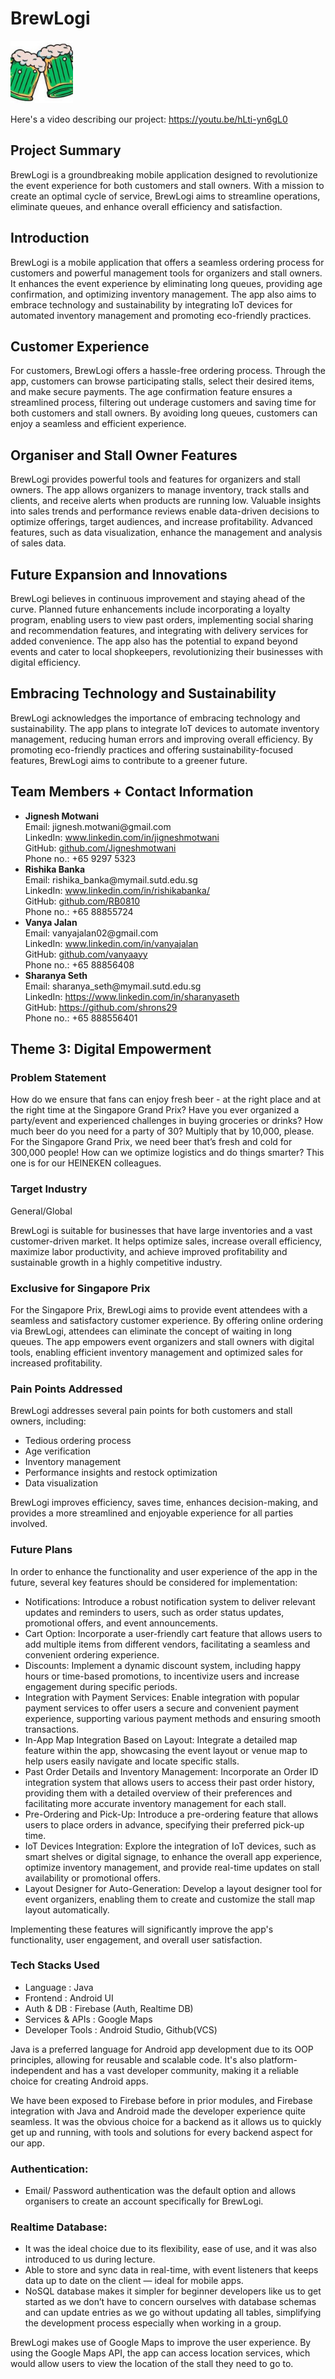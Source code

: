 <h1>BrewLogi</h1>

<img src="ic_launcher-playstore.png" alt="BrewLogi Logo" height = 100p width = 100px>

<p> Here's a video describing our project: <a href="https://youtu.be/hLti-yn6gL0">https://youtu.be/hLti-yn6gL0</a></p>

<h2>Project Summary</h2>

<p>
BrewLogi is a groundbreaking mobile application designed to revolutionize the event experience for both customers and stall owners. With a mission to create an optimal cycle of service, BrewLogi aims to streamline operations, eliminate queues, and enhance overall efficiency and satisfaction.
</p>

<h2>Introduction</h2>

<p>
BrewLogi is a mobile application that offers a seamless ordering process for customers and powerful management tools for organizers and stall owners. It enhances the event experience by eliminating long queues, providing age confirmation, and optimizing inventory management. The app also aims to embrace technology and sustainability by integrating IoT devices for automated inventory management and promoting eco-friendly practices.
</p>

<h2>Customer Experience</h2>

<p>
For customers, BrewLogi offers a hassle-free ordering process. Through the app, customers can browse participating stalls, select their desired items, and make secure payments. The age confirmation feature ensures a streamlined process, filtering out underage customers and saving time for both customers and stall owners. By avoiding long queues, customers can enjoy a seamless and efficient experience.
</p>

<h2>Organiser and Stall Owner Features</h2>

<p>
BrewLogi provides powerful tools and features for organizers and stall owners. The app allows organizers to manage inventory, track stalls and clients, and receive alerts when products are running low. Valuable insights into sales trends and performance reviews enable data-driven decisions to optimize offerings, target audiences, and increase profitability. Advanced features, such as data visualization, enhance the management and analysis of sales data.
</p>

<h2>Future Expansion and Innovations</h2>

<p>
BrewLogi believes in continuous improvement and staying ahead of the curve. Planned future enhancements include incorporating a loyalty program, enabling users to view past orders, implementing social sharing and recommendation features, and integrating with delivery services for added convenience. The app also has the potential to expand beyond events and cater to local shopkeepers, revolutionizing their businesses with digital efficiency.
</p>

<h2>Embracing Technology and Sustainability</h2>

<p>
BrewLogi acknowledges the importance of embracing technology and sustainability. The app plans to integrate IoT devices to automate inventory management, reducing human errors and improving overall efficiency. By promoting eco-friendly practices and offering sustainability-focused features, BrewLogi aims to contribute to a greener future.
</p>

<h2>Team Members + Contact Information</h2>

<ul>
  <li>
    <strong>Jignesh Motwani</strong>
    <br>Email: jignesh.motwani@gmail.com
    <br>LinkedIn: <a href="https://www.linkedin.com/in/jigneshmotwani">www.linkedin.com/in/jigneshmotwani</a>
    <br>GitHub: <a href="https://github.com/Jigneshmotwani">github.com/Jigneshmotwani</a>
    <br>Phone no.: +65 9297 5323
  </li>
  <li>
    <strong>Rishika Banka</strong>
    <br>Email: rishika_banka@mymail.sutd.edu.sg
    <br>LinkedIn: <a href = "http://www.linkedin.com/in/rishikabanka/"> www.linkedin.com/in/rishikabanka/ </a>
    <br>GitHub: <a href = "https://github.com/RB0810"> github.com/RB0810 </a>
    <br>Phone no.: +65 88855724
  </li>
  <li>
    <strong>Vanya Jalan</strong>
    <br>Email: vanyajalan02@gmail.com
    <br>LinkedIn: <a href="https://www.linkedin.com/in/vanyajalan">www.linkedin.com/in/vanyajalan</a>
    <br>GitHub: <a href="https://github.com/vanyaayy">github.com/vanyaayy</a>
    <br>Phone no.: +65 88856408
  </li>
  <li>
    <strong>Sharanya Seth</strong>
    <br>Email: sharanya_seth@mymail.sutd.edu.sg
    <br>LinkedIn: <a href="https://www.linkedin.com/in/sharanyaseth">https://www.linkedin.com/in/sharanyaseth</a>
    <br>GitHub: <a href="https://github.com/shrons29">https://github.com/shrons29</a>
    <br>Phone no.: +65 888556401
  </li>
</ul>

<h2>Theme 3: Digital Empowerment</h2>

<h3>Problem Statement</h3>

<p>
How do we ensure that fans can enjoy fresh beer - at the right place and at the right time at the Singapore Grand Prix? Have you ever organized a party/event and experienced challenges in buying groceries or drinks? How much beer do you need for a party of 30? Multiply that by 10,000, please. For the Singapore Grand Prix, we need beer that’s fresh and cold for 300,000 people! How can we optimize logistics and do things smarter? This one is for our HEINEKEN colleagues.
</p>

<h3>Target Industry</h3>

<p>
General/Global
</p>

<p>
BrewLogi is suitable for businesses that have large inventories and a vast customer-driven market. It helps optimize sales, increase overall efficiency, maximize labor productivity, and achieve improved profitability and sustainable growth in a highly competitive industry.
</p>

<h3>Exclusive for Singapore Prix</h3>

<p>
For the Singapore Prix, BrewLogi aims to provide event attendees with a seamless and satisfactory customer experience. By offering online ordering via BrewLogi, attendees can eliminate the concept of waiting in long queues. The app empowers event organizers and stall owners with digital tools, enabling efficient inventory management and optimized sales for increased profitability.
</p>

<h3>Pain Points Addressed</h3>

<p>
BrewLogi addresses several pain points for both customers and stall owners, including:
</p>

<ul>
  <li>Tedious ordering process</li>
  <li>Age verification</li>
  <li>Inventory management</li>
  <li>Performance insights and restock optimization</li>
  <li>Data visualization</li>
</ul>

<p>
BrewLogi improves efficiency, saves time, enhances decision-making, and provides a more streamlined and enjoyable experience for all parties involved.
</p>

<h3>Future Plans</h3>

<p>
In order to enhance the functionality and user experience of the app in the future, several key features should be considered for implementation:
</p>

<ul>
  <li>Notifications: Introduce a robust notification system to deliver relevant updates and reminders to users, such as order status updates, promotional offers, and event announcements.</li>
  <li>Cart Option: Incorporate a user-friendly cart feature that allows users to add multiple items from different vendors, facilitating a seamless and convenient ordering experience.</li>
  <li>Discounts: Implement a dynamic discount system, including happy hours or time-based promotions, to incentivize users and increase engagement during specific periods.</li>
  <li>Integration with Payment Services: Enable integration with popular payment services to offer users a secure and convenient payment experience, supporting various payment methods and ensuring smooth transactions.</li>
  <li>In-App Map Integration Based on Layout: Integrate a detailed map feature within the app, showcasing the event layout or venue map to help users easily navigate and locate specific stalls.</li>
  <li>Past Order Details and Inventory Management: Incorporate an Order ID integration system that allows users to access their past order history, providing them with a detailed overview of their preferences and facilitating more accurate inventory management for each stall.</li>
  <li>Pre-Ordering and Pick-Up: Introduce a pre-ordering feature that allows users to place orders in advance, specifying their preferred pick-up time.</li>
  <li>IoT Devices Integration: Explore the integration of IoT devices, such as smart shelves or digital signage, to enhance the overall app experience, optimize inventory management, and provide real-time updates on stall availability or promotional offers.</li>
  <li>Layout Designer for Auto-Generation: Develop a layout designer tool for event organizers, enabling them to create and customize the stall map layout automatically.</li>
</ul>

<p>
Implementing these features will significantly improve the app's functionality, user engagement, and overall user satisfaction.
</p>

<h3>Tech Stacks Used</h3>

<ul>
  <li>Language : Java</li>
  <li>Frontend : Android UI</li>
  <li>Auth & DB : Firebase (Auth, Realtime DB)</li>
  <li>Services & APIs : Google Maps</li>
  <li>Developer Tools : Android Studio, Github(VCS)</li>
</ul>
<p>
  Java is a preferred language for Android app development due to its OOP principles, allowing for reusable and scalable code. It's also platform-independent and has a vast developer community, making it a reliable choice for creating Android apps.

We have been exposed to Firebase before in prior modules, and Firebase integration with Java and Android made the developer experience quite seamless. It was the obvious choice for a backend as it allows us to quickly get up and running, with tools and solutions for every backend aspect for our app. 
</p>

<h3>Authentication:</h3>
<ul> 
 <li>Email/ Password authentication was the default option and allows organisers to create an account specifically for BrewLogi.</li>
  </ul>
  <h3>Realtime Database:</h3>
  <ul>
<li>It was the ideal choice due to its flexibility, ease of use, and it was also introduced to us during lecture.</li>
<li>Able to store and sync data in real-time, with event listeners that keeps data up to date on the client — ideal for mobile apps.</li>
<li>NoSQL database makes it simpler for beginner developers like us to get started as we don’t have to concern ourselves with database schemas and can update entries as we go without updating all tables, simplifying the development process especially when working in a group.</li>
  </ul>
  <p>
BrewLogi makes use of Google Maps to improve the user experience. By using the Google Maps API, the app can access location services, which would allow users to view the location of the stall they need to go to.
  </p>

